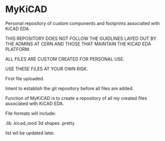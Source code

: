 # MyKiCAD
Personal repository of custom components and footprints associated with KiCAD EDA

THIS REPOSITORY DOES NOT FOLLOW THE GUIDLINES LAYED OUT BY THE ADMINS AT CERN AND THOSE THAT
MAINTAIN THE KICAD EDA PLATFORM. 

ALL FILES ARE CUSTOM CREATED FOR PERSONAL USE.

USE THESE FILES AT YOUR OWN RISK.



First file uploaded.

Intent to establish the git repository before all files are added.

Function of MyKiCAD is to create a repository of all my created files associated with KiCAD EDA.

File formats will include:

.lib
.kicad_mod
3d shapes
.pretty

list wil be updated later.
